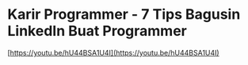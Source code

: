 # Karir Programmer - 7 Tips Bagusin LinkedIn Buat Programmer

[https://youtu.be/hU44BSA1U4I](https://youtu.be/hU44BSA1U4I)
